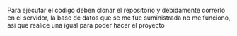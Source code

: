 Para ejecutar el codigo deben clonar el repositorio y debidamente correrlo en el servidor, la base de datos que se me fue suministrada no me funciono, asi que realice una igual para poder hacer el proyecto 
